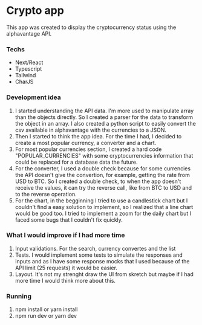 # Crypto app
This app was created to display the cryptocurrency status using the alphavantage API.

### Techs
- Next/React
- Typescript
- Tailwind
- CharJS

### Development idea
1. I started understanding the API data. I'm more used to manipulate array than the objects directly. So I created a parser for the data to transform the object in an array. I also created a python script to easily convert the csv available in alphavantage with the currencies to a JSON.
2. Then I started to think the app idea. For the time I had, I decided to create a most popular currency, a converter and a chart.
3. For most popular currencies section, I created a hard code "POPULAR_CURRENCIES" with some cryptocurrencies information that could be replaced for a database data the future.
4. For the converter, I used a double check because for some currencies the API doesn't give the convertion, for example, getting the rate from USD to BTC. So I created a double check, to when the app doesn't receive the values, it can try the reverse call, like from BTC to USD and to the reverse operation.
5. For the chart, in the begginning I tried to use a candlestick chart but I couldn't find a easy solution to implement, so I realized that a line chart would be good too. I tried to implement a zoom for the daily chart but I faced some bugs that I couldn't fix quickly.

### What I would improve if I had more time
1. Input validations. For the search, currency convertes and the list
2. Tests. I would implement some tests to simulate the responses and inputs and as I have some response mocks that I used because of the API limit (25 requests) it would be easier.
3. Layout. It's not my strenght draw the UI from skretch but maybe if I had more time I would think more about this.


### Running
1. npm install or yarn install
2. npm run dev or yarn dev
